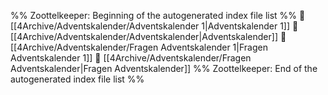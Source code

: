 %% Zoottelkeeper: Beginning of the autogenerated index file list  %%
📄 [[4Archive/Adventskalender/Adventskalender 1|Adventskalender 1]]
📄 [[4Archive/Adventskalender/Adventskalender|Adventskalender]]
📄 [[4Archive/Adventskalender/Fragen Adventskalender 1|Fragen Adventskalender 1]]
📄 [[4Archive/Adventskalender/Fragen Adventskalender|Fragen Adventskalender]]
%% Zoottelkeeper: End of the autogenerated index file list  %%
